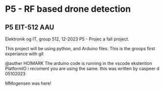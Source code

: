 # P5 - RF based drone detection
## P5 EIT-512 AAU
Elektronik og IT, group 512, 12-2023 P5 - Projec a fall project.

This project will be using python, and Arduino files.
This is the groops first experiance with git 

@auther HOIMARK
The arduino code is running in the vscode ekstention PlatformIO 
i recoment you are using the same. 
this was written by caspeer d 05102023

MMogensen was here!